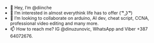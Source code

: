 - 👋 Hey, I’m @diinche
- 👀 I’m interested in almost everythink life has to offer ( ͡° ͜ʖ ͡°)
- 💞️ I’m looking to collaborate on arduino, AI dev, cheat script, CCNA, professional video editing and many more.
- 📫 How to reach me? IG @dinuzunovic, WhatsApp and Viber +387 64072676.

<!---
diinche/diinche is a ✨ special ✨ repository because its `README.md` (this file) appears on your GitHub profile.
You can click the Preview link to take a look at your changes.
--->
